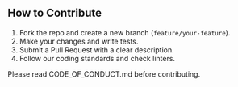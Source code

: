 ## How to Contribute

1. Fork the repo and create a new branch (`feature/your-feature`).
2. Make your changes and write tests.
3. Submit a Pull Request with a clear description.
4. Follow our coding standards and check linters.

Please read CODE_OF_CONDUCT.md before contributing.
